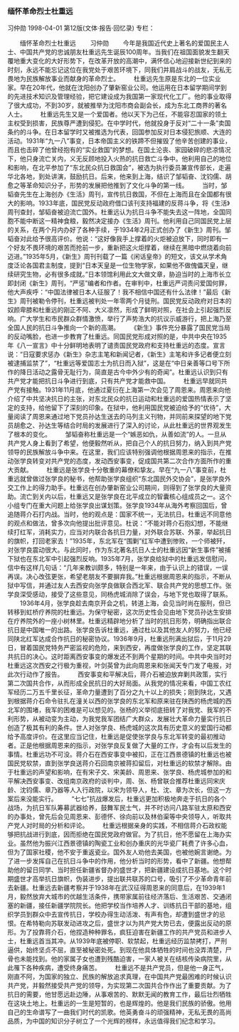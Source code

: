 ### 缅怀革命烈士杜重远
习仲勋
1998-04-01
第12版(文体·报告·回忆录)
专栏：

　　缅怀革命烈士杜重远
　　习仲勋
　　今年是我国近代史上著名的爱国民主人士、中国共产党的忠诚朋友杜重远先生诞辰100周年。当我们在祖国面貌发生翻天覆地重大变化的大好形势下，在改革开放的高潮中，满怀信心地迎接新世纪到来的时刻，永远不能忘记这位在我党处于艰苦环境下，同我们并肩战斗的战友，无私无畏地为民族解放事业而献身的革命烈士。
　　杜重远先生原是东北的一位实业家。早在20年代，他就在沈阳创办了肇新窑业公司。他运用在日本留学期间学到的先进技术知识及管理经验，把它建设成为我国第一家现代化工厂。他的事业取得了很大成功，不到30岁，就被推举为沈阳市商会副会长，成为东北工商界的著名人士。
　　杜重远先生又是一个爱国者。他以天下为己任，不能容忍国家的领土主权受到损害，民族尊严遭到侵犯。在中学时代，他就投身于反对“二十一条”卖国条约的斗争。在日本留学时又被推选为代表，回国参加反对日本侵犯旅顺、大连的活动。1931年“九一八”事变，日本帝国主义的铁蹄不但摧毁了他辛苦创建的事业，而且也击碎了他曾经抱有的“实业救国”的梦想。在国土沦丧、家园破碎的悲凉情况下，他只身流亡关内，义无反顾地投入火热的抗日救亡斗争中。他利用自己的地位和影响，在北平参加了“东北民众抗日救国会”，被选为执行委员兼宣传部长，走遍华北各地，到处讲演，鼓励抗日。后来，他来到上海，结识了邹韬奋、沈钧儒、胡愈之等革命知识分子，形势的发展把他推到了文化斗争的第一线。
　　当时，邹韬奋先生在上海创办《生活》周刊，宣传抗日救国，不但在上海而且在全国都有很大的影响。1933年底，国民党反动政府借口该刊支持福建的反蒋斗争，将《生活》周刊查封，邹韬奋被迫流亡国外。杜重远认为抗日斗争不能失去这一阵地，全国同胞不能中断这一精神食粮，毅然决定接办《生活》周刊。他利用自己同国民党上层的关系，在两个月内办好了各种手续，于1934年2月正式创办了《新生》周刊。邹韬奋对此给予很高评价。他说：“这好像我手上撑着的火炬被迫放下，同时即有一个好友不畏环境的艰苦而抢前一步，重新把这火炬撑着，继续在黑暗中燃烧着向前迈进。”1935年5月，《新生》周刊刊载了一篇《闲话皇帝》的短文，该文从学术角度泛论各国君主制度，提到“日本天皇是一位生物学家，如果他不做傀儡天皇，继续研究生物，必有很多成就。”日本领馆利用此文大做文章，胁迫当时的上海市长立即封闭《新生》周刊，“严惩”编者和作者。在审判中，杜重远严词责问爱国何罪，他大声疾呼：“中国法律被日本人征服了！我不相信中国还有什么法律！”最后《新生》周刊被勒令停刊，杜重远被判处一年零两个月徒刑。国民党反动政府对日本的奴颜卑膝和杜重远的刚正不阿、大义凛然，形成了鲜明对照，在社会上引起强烈反响。广大学生和市民群众群情激愤，举行了声势浩大的抗议示威游行，把上海乃至全国人民的抗日斗争推向一个新的高潮。
　　《新生》事件充分暴露了国民党当局的反动嘴脸，也进一步教育了杜重远。同国民党形成对照的是，中共中央在1935年《八一宣言》中十分鲜明地表明了谴责国民党政府和支持杜重远的态度。宣言说：“日寇要求惩办《新生》杂志主笔和新闻记者，《新生》主笔和许多记者便立刻被逮捕监禁了”，“杜重远等爱国志士为抗日而入狱”，这是在“中日亲善等口号下所作的降日活动之露骨无耻行为，简直是古今中外少有的奇闻”。杜重远认识到只有共产党才能把抗日斗争进行到底，只有共产党才能救中国。
　　杜重远早就同共产党有接触。1931年11月底，他通过夏衍在上海第一次会见了周恩来。周恩来向他介绍了中共坚决抗日的主张，对东北民众的抗日运动和杜重远的爱国热情表示了坚定的支持，给他留下了深刻的印象。在狱中，他利用国民党被迫给予的“优待”，大量阅读了周恩来通过地下党员孙达生送去的马列主义刊物，并同前来探望的地下党员胡愈之、孙达生等结合时局的发展进行了深入的讨论，从此杜重远的世界观发生了根本的变化。
　　邹韬奋称杜重远是一个“嫉恶如仇，从善如流”的人。一旦从共产党人身上看到了希望，他便毅然听从，把自己个人的抗日努力，纳入到共产党领导的民族解放斗争中来。在这里，我们应该特别强调他根据周恩来的指示，在推动张学良转变对共产党的态度，发动西安事变，促成国共第二次合作方面所作的重大贡献。
　　杜重远是张学良十分敬重的幕僚和挚友。早在“九一八”事变前，杜重远就曾做过张学良的秘书，他帮助张学良组织“东北国民外交协会”，是张学良外交工作上的得力助手。杜重远在创办肇新窑业公司期间，则得到了张学良的大量资助。流亡到关内以后，杜重远又是张学良在北平成立的智囊核心组成员之一。这个小组专门在重大问题上给张学良出谋划策。张学良1934年从海外考察回国后，曾追随蒋介石打内战。当时，他的观点是：国家不统一，无法抗日。杜重远不同意他的观点和做法，曾多次向他提出批评意见。杜说：“不能对蒋介石抱幻想，不能继续打红军，消耗实力，应当对内联合各抗日力量，对外联合苏联、外蒙，举起抗日的旗帜，打回老家去！”1935年，东北军在“围剿”红军中遭到惨败，一个师被歼，对张学良震动很大。与此同时，作为东北著名抗日人士的杜重远因“新生事件”被捕下狱也在东北军中引起强烈反响。1935年7月，张学良给狱中的杜重远发信慰问，信中有这样几句话：“几年来教训颇多，特别是一年来，由于认识上的错误，一误再误。决心改弦更张，希望老朋友不要摒弃我。”杜重远根据周恩来的指示，不断从狱中写信，并通过友人去西安向张学良做联合西北军、联合共产党的思想工作。张学良深受感动，接受了这些意见，同杨虎城消除了误会，与地下党也取得了联系。
　　1936年4月，张学良趁去南京开会之机，转道上海，会见当时尚在服刑，但已转移到虹桥疗养院的杜重远。为保守秘密，这次历史性会见由地下党员孙达生安排在疗养院外的一座小树林里。杜重远精辟地分析了当时的抗日形势，明确指出联合抗日是中国唯一的出路。张学良告诉杜重远，通过杜以及其他友人的努力，他已经同陕北红军达成合作抗日的秘密协议。1936年9月，杜重远刑满出狱后，于11月29日，冒着国民党特务严密监视的危险，来到西安，再度做张学良的工作，坚定其联共抗日的决心。这时距离西安事变的爆发还不到两个星期的时间。中共中央当时对杜重远这次西安之行极为重视，叶剑英曾为此向周恩来和张闻天专门发了电报，对此次行动作了报告。
　　西安事变和平解决后，蒋介石被迫放弃剿共政策，实行第二次国共合作，从而形成全民抗日的大好局面。从我党的情况来看，中国工农红军经历二万五千里长征，革命力量遭到了百分之九十以上的损失；刚到陕北，又遇到根据蒋介石命令驻扎在潼关以西的张学良的东北军和原来驻在陕西的杨虎城的西北军的围堵，我军的困难是可以想见的。张杨的义举彻底扭转了对我党、我军的不利形势，从被动变为主动，为我党我军团结广大群众，发展壮大革命力量实行抗日创造了极其有利的条件。世人对张学良、杨虎城的这次具有历史意义的爱国行动都给予高度评价。在这里应当记住，杜重远是促使张学良与东北军转变的最初推动者。正是他根据周恩来的指示，对张学良反复做了大量的工作，才会有以后发生的事情。杜重远功不可没。蒋介石在西安事变中被扣，正在江西景德镇的杜重远也被国民党软禁，直到张学良送蒋介石回南京被蒋扣留后，对杜重远的软禁才解除。由于杜重远的声望和影响，在有宋子文、宋美龄、周恩来、张学良、杨虎城参加的和平解决西安事变、改组南京政府的谈判中，周、张、杨曾联合推荐杜重远同宋庆龄、沈钧儒、章乃器等人入行政院，以宋为领导人，杜、沈、章为次长，但这一方案后来没能实行。
　　“七七”抗战爆发后，杜重远更加积极地奔走于抗日的各个战场，为抗日军队筹募武器给养，鼓舞军民士气，并不时访问八路军驻太原和西安的办事处，曾先后会见周恩来、彭德怀、徐向前以及林伯渠等中央领导人，听取共产党人对时局的分析和评论。
　　杜重远根据亲身的实践，不相信蒋介石政权能够把抗战进行到底，因而拒绝在国民党政府做官。为了抗日，他不愿留在上海办实业。虽然他为振兴江西景德镇的陶瓷工业和创办重庆的光华瓷厂耗费了许多心血，但为了国家社稷，他不安于重返瓷业。国外友人劝他去美国，也被他婉言谢绝。为了进一步发挥自己在抗日斗争中的作用，他分析当时的形势，看中了新疆。他想帮助他的留日同学、当时担任新疆省督办的盛世才，把新疆建设成抗日基地。这个时期盛世才高举抗日旗帜，伪装进步，提出联共联苏的口号，吸引了不少革命青年前去新疆。杜重远去新疆考察并于1938年在武汉征得周恩来的同意后，在1939年1月，毅然放弃大城市的优越生活条件，携带家属前往经济落后、生活艰苦、交通闭塞的新疆，接任新疆学院院长。他把学校当作培养人才、训练抗日干部的基地，组织学员到群众中去宣传抗日，学校办得生动活泼、有声有色，却遭到盛世才的忌恨。在希特勒向苏联发动进攻之后，盛世才以为共产党大势已去，便露出反动的原形。为了投靠蒋介石，他捏造种种罪名，疯狂迫害在新疆工作的共产党员和进步人士，杜重远首当其冲。从1939年底被停职、软禁起，杜重远经历监禁拷打，严刑逼供，始终坚贞不屈，直至被秘密处死。到现在他具体牺牲的时间也没弄清楚，尸骨也未能找到。他的家属子女也遭到残酷迫害，一家人被关在结核传染病院里，从此罹下各种疾病，遭受终身痛苦。
　　杜重远不是共产党员，但是他一身正气，刚直不阿，为国家的独立、民族的解放追求真理，在中国共产党最困难的时候认识共产党，并毅然接受共产党的领导，为实现第二次国共合作作出了重要贡献。为了抗日的需要，他甘愿远赴边陲，从事艰苦的、默默无闻的教育工作，最后壮烈牺牲在这块土地上。杜重远的一生是短暂的，也是辉煌的。他是我们民族的骄傲。他用自己的生命谱写了一曲我们时代的凯歌。他英勇奋斗的顽强精神，无私无畏的高尚品质，为中国的知识分子树立了一个光辉的榜样，永远值得我们纪念和学习。
